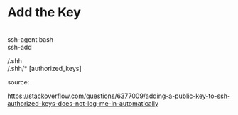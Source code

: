 <p>
<h1>Add the Key </h2><br>
ssh-agent bash
<br>
ssh-add

/.shh<br>
/.shh/*   [authorized_keys]

source:

https://stackoverflow.com/questions/6377009/adding-a-public-key-to-ssh-authorized-keys-does-not-log-me-in-automatically
</p>